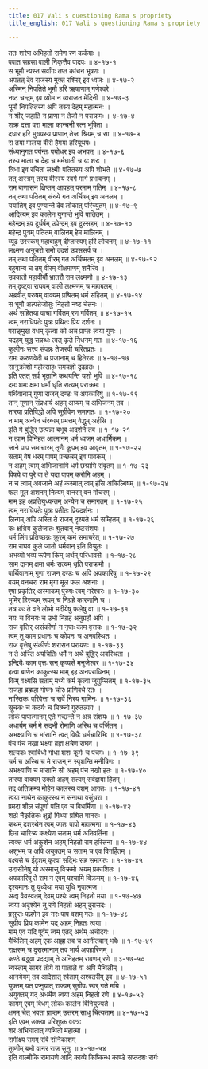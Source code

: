 ```yaml
---
title: 017 Vali s questioning Rama s propriety
title_english: 017 Vali s questioning Rama s propriety

---
```


<div class="audioEmbed"  caption="श्रीराम-हरिसीताराममूर्ति-घनपाठिभ्यां वचनम्" src="https://archive.org/download/Ramayana-recitation-Sriram-harisItArAmamUrti-Ghanapaati-v2/Kanda_4/Kanda_4_KSK-017-Valikrutha_Rama_Ninda.mp3"></div>

ततः शरेण अभिहतो रामेण रण कर्कशः ।  
पपात सहसा वाली निकृत्तैव पादपः ॥ ४-१७-१  
स भूमौ न्यस्त सर्वांगः तप्त कांचन भूषणः ।  
अपतत् देव राजस्य मुक्त रश्मिर् इव ध्वजः ॥ ४-१७-२  
अस्मिन् निपतिते भूमौ हरि ऋषाणाम् गणेश्वरे ।  
नष्ट चन्द्रम् इव व्योम न व्यराजत मेदिनी ॥ ४-१७-३  
भूमौ निपतितस्य अपि तस्य देहम् महात्मनः ।  
न श्रीर् जहाति न प्राणा न तेजो न पराक्रमः ॥ ४-१७-४  
शक्र दत्ता वरा माला कान्चनी रत्न भूषिता ।  
दधार हरि मुख्यस्य प्राणान् तेजः श्रियम् च सा ॥ ४-१७-५  
स तया मालया वीरो हैमया हरियूथपः ।  
संध्यानुगत पर्यन्तः पयोधर इव अभवत् ॥ ४-१७-६  
तस्य माला च देहः च मर्मघाती च यः शरः ।  
त्रिधा इव रचिता लक्ष्मीः पतितस्य अपि शोभते ॥ ४-१७-७  
तत् अस्त्रम् तस्य वीरस्य स्वर्ग मार्ग प्रभावनम् ।  
राम बाणासन क्षिप्तम् आवहत् परमाम् गतिम् ॥ ४-१७-८  
तम् तथा पतितम् संख्ये गत अर्चिषम् इव अनलम् ।  
ययातिम् इव पुण्यान्ते देव लोकात् परिच्युतम् ॥ ४-१७-९  
आदित्यम् इव कालेन युगान्ते भुवि पातितम् ।  
महेन्द्रम् इव दुर्धर्षम् उपेन्द्रम् इव दुस्सहम् ॥ ४-१७-१०  
महेन्द्र पुत्रम् पतितम् वालिनम् हेम मालिनम् ।  
व्यूढ उरस्कम् महाबाहुम् दीप्तास्यम् हरि लोचनम् ॥ ४-१७-११  
लक्ष्मण अनुचरो रामो ददर्श उपससर्प च ।  
तम् तथा पतितम् वीरम् गत अर्चिष्मतम् इव अनलम् ॥ ४-१७-१२  
बहुमान्य च तम् वीरम् वीक्षमाणम् शनैरिव ।  
उपयातौ महावीर्यौ भ्रातरौ राम लक्ष्मणौ ॥ ४-१७-१३  
तम् दृष्ट्वा राघवम् वाली लक्ष्मणम् च महाबलम् ।  
अब्रवीत् परुषम् वाक्यम् प्रश्रितम् धर्म संहितम् ॥ ४-१७-१४  
स भूमौ अल्पतेजोसुः निहतो नष्ट चेतनः ।  
अर्थ सहितया वाचा गर्वितम् रण गर्वितम् ॥ ४-१७-१५  
त्वम् नराधिपतेः पुत्रः प्रथितः प्रिय दर्शनः ।  
पराङ्मुख वधम् कृत्वा को अत्र प्राप्तः त्वया गुणः ।  
यदहम् युद्ध सम्रब्धः त्वत् कृते निधनम् गतः ॥ ४-१७-१६  
कुलीनः सत्त्व संपन्नः तेजस्वी चरितव्रतः ।  
रामः करुणवेदी च प्रजानाम् च हितेरतः ॥ ४-१७-१७  
सानुक्रोशो महोत्साहः समयज्ञो दृढव्रतः ।  
इति एतत् सर्व भूतानि कथयन्ति यशो भुवि ॥ ४-१७-१८  
दमः शमः क्षमा धर्मो धृति सत्यम् पराक्रमः ।  
पर्थिवानाम् गुणा राजन् दण्डः च अपकारिषु ॥ १-१७-१९  
तान् गुणान् संप्रधार्य अहम् अग्र्यम् च अभिजनम् तव ।  
तारया प्रतिषिद्धो अपि सुग्रीवेण समागतः ॥ १-१७-२०  
न माम् अन्येन संरब्धम् प्रमत्तम् वेद्धुम् अर्हसि ।  
इति मे बुद्धिर् उत्पन्ना बभूव अदर्शने तव ॥ १-१७-२१  
न त्वाम् विनिहत आत्मानम् धर्म ध्वजम् अधार्मिकम् ।  
जाने पाप समाचारम् तृणैः कूपम् इव आवृतम् ॥ १-१७-२२  
सताम् वेष धरम् पापम् प्रच्छन्नम् इव पावकम् ।  
न अहम् त्वाम् अभिजानामि धर्म छद्माभि संवृतम् ॥ १-१७-२३  
विषये वा पुरे वा ते यदा पापम् करोमि अहम् ।  
न च त्वाम् अवजाने अहं कस्मात् त्वम् हंसि अकिल्बिषम् ॥ १-१७-२४  
फल मूल अशनम् नित्यम् वानरम् वन गोचरम् ।  
माम् इह अप्रतियुध्यन्तम् अन्येन च समागतम् ॥ १-१७-२५  
त्वम् नराधिपतेः पुत्रः प्रतीतः प्रियदर्शनः ।  
लिन्गम् अपि अस्ति ते राजन् दृश्यते धर्म सम्हितम् ॥ १-१७-२६  
कः क्षत्रिय कुलेजातः श्रुतवान् नष्टसंशयः ।  
धर्म लिंग प्रतिच्छन्नः क्रूरम् कर्म समाचरेत् ॥ १-१७-२७  
राम राघव कुले जातो धर्मवान् इति विश्रुतः ।  
अभव्यो भव्य रूपेण किम् अर्थम् परिधावसे ॥ १-१७-२८  
साम दानम् क्षमा धर्मः सत्यम् धृति पराक्रमौ ।  
पार्थिवानाम् गुणा राजन् दण्डः च अपि अपकारिषु ॥ १-१७-२९  
वयम् वनचरा राम मृगा मूल फल अशनाः ।  
एषा प्रकृतिर् अस्माकम् पुरुषः त्वम् नरेश्वरः ॥ १-१७-३०  
भूमिर् हिरण्यम् रूपम् च निग्रहे कारणानि च ।  
तत्र कः ते वने लोभो मदीयेषु फलेषु वा ॥ १-१७-३१  
नयः च विनयः च उभौ निग्रह अनुग्रहौ अपि ।  
राज वृत्तिर् असंकीर्णा न नृपाः काम वृत्तयः ॥ १-१७-३२  
त्वम् तु काम प्रधानः च कोपनः च अनवस्थितः ।  
राज वृत्तेषु संकीर्णः शरासन परायणः ॥ १-१७-३३  
न ते अस्ति अपचितिः धर्मे न अर्थे बुद्धिर् अवस्थिता ।  
इन्द्रियैः काम वृत्तः सन् कृष्यसे मनुजेश्वर ॥ १-१७-३४  
हत्वा बाणेन काकुत्स्थ माम् इह अनपराधिनम् ।  
किम् वक्ष्यसि सताम् मध्ये कर्म कृत्वा जुगुप्सितम् ॥ १-१७-३५  
राजहा ब्रह्महा गोघ्नः चोरः प्राणिवधे रतः ।  
नास्तिकः परिवेत्ता च सर्वे निरय गामिनः ॥ १-१७-३६  
सूचकः च कदर्यः च मित्र्घ्नो गुरुतल्पगः ।  
लोकं पापात्मानम् एते गच्छन्ते न अत्र संशयः ॥ १-१७-३७  
अधार्यम् चर्म मे सद्भी रोमाणि अस्थि च वर्जितम् ।  
अभक्ष्याणि च मांसानि त्वत् विधैः धर्मचारिभिः ॥ १-१७-३८  
पंच पंच नखा भक्ष्या ब्रह्म क्षत्रेण राघव ।  
शल्यकः श्वाविधो गोधा शशः कूर्मः च पंचमः ॥ १-१७-३९  
चर्म च अस्थि च मे राजन् न स्पृशन्ति मनीषिणः ।  
अभक्ष्याणि च मांसानि सो अहम् पंच नखो हतः ॥ १-१७-४०  
तारया वाक्यम् उक्तो अहम् सत्यम् सर्वज्ञया हितम् ।  
तद् अतिक्रम्य मोहेन कालस्य वशम् आगतः ॥ १-१७-४१  
त्वया नाथेन काकुत्स्थ न सनाथा वसुंधरा ।  
प्रमदा शील संपूर्णा पति एव च विधर्मिणा ॥ १-१७-४२  
शठो नैकृतिकः क्षुद्रो मिथ्या प्रश्रित मानसः ।  
कथम् दशरथेन त्वम् जातः पापो महात्मना ॥ १-१७-४३  
छिन्न चारित्र्य कक्ष्येण सताम् धर्म अतिवर्तिना ।  
त्यक्त धर्म अंकुशेन अहम् निहतो राम हस्तिना ॥ १-१७-४४  
अशुभम् च अपि अयुक्तम् च सताम् च एव विगर्हितम् ।  
वक्ष्यसे च ईदृशम् कृत्वा सद्भिः सह समागतः ॥ १-१७-४५  
उदासीनेषु यो अस्मासु विक्रमो अयम् प्रकाशितः ।  
अपकारिषु ते राम न एवम् पश्यामि विक्रमम् ॥ १-१७-४६  
दृश्यमानः तु युध्येथा मया युधि नृपात्मज ।  
अद्य वैवस्वतम् देवम् पश्येः त्वम् निहतो मया ॥ १-१७-४७  
त्वया अदृश्येन तु रणे निहतो अहम् दुरासदः ।  
प्रसुप्तः पन्नगेन इव नरः पाप वशम् गतः ॥ १-१७-४८  
सुग्रीव प्रिय कामेन यद् अहम् निहतः त्वया ।  
माम् एव यदि पूर्वम् त्वम् एतद् अर्थम् अचोदयः ।  
मैथिलिम् अहम् एक आह्ना तव च आनीतवान् भवेः ॥ १-१७-४९  
राक्षसम् च दुरात्मानाम् तव भार्य अपहारिणम् ।  
कण्ठे बद्ध्वा प्रदद्याम् ते अनिहतम् रावणम् रणे ॥ ३-१७-५०  
न्यस्ताम् सागर तोये वा पाताले वा अपि मैथिलीम् ।  
आनयेयम् तव आदेशात् श्वेताम् अश्वतरीम् इव ॥ ४-१७-५१  
युक्तम् यत् प्रप्नुयात् राज्यम् सुग्रीवः स्वर् गते मयि ।  
अयुक्तम् यद् अधर्मेण त्वया अहम् निहतो रणे ॥ ४-१७-५२  
कामम् एवम् विधम् लोकः कालेन विनियुज्यते ।  
क्षमम् चेत् भवता प्राप्तम् उत्तरम् साधु चिंत्यताम् ॥ ४-१७-५३  
इति एवम् उक्त्वा परिशुष्क वक्त्रः  
शर अभिघातात् व्यथितो महात्मा ।  
समीक्ष्य रामम् रवि संनिकाशम्  
तूष्णीम् बभौ वानर राज सूनुः ॥ ४-१७-५४  
इति वाल्मीकि रामायणे आदि काव्ये किष्किन्ध काण्डे सप्तदशः सर्गः